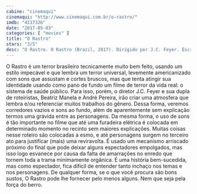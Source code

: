 ```yaml
---
cabine: "cinemaqui"
cinemaqui: "http://www.cinemaqui.com.br/o-rastro/"
imdb: "4117326"
date: "2017-05-03"
categories: [ "movies" ]
title: "O Rastro"
stars: "3/5"
desc: "O Rastro. O Rastro (Brazil, 2017). Dirigido por J.C. Feyer. Escrito por Beatriz Manela, André Pereira. Com Leandra Leal (Leila), Rafael Cardoso (João), Cláudia Abreu (Olivia), Alice Wegmann (Alice), Jonas Bloch (Heitor), Felipe Camargo (Ricardo), Sura Berditchevsky (Enfermeira Clara), Júlia Lund (Reporter do Tempo), Kelzy Ecard (Enfermeira Bianca), Érico Brás (Marcio), Gustavo Novaes (Paulo cesar), Natália Maciel Guedes (Julia), Ricardo Ventura (Gerson), Alberto Flaksman (Dr. Fernando), Marcelo Olinto (Superintendente)."
---
```

O Rastro é um terror brasileiro tecnicamente muito bem feito, usando um estilo impecável e que lembra um terror universal, levemente americanizado com sons que assustam e cortes bruscos, mas que tenta atingir sua identidade usando como pano de fundo um filme de terror da vida real: o sistema de saúde público. Para isso, porém, o diretor J.C. Feyer e sua dupla de roteiristas, Beatriz Manela e André Pereira, irão criar uma atmosfera que lembra e/ou referenciar muitos trabalhos do gênero. Dessa forma, veremos corredores vazios e sons ao fundo, além de aparentemente sem explicação termos uma grávida entre as personagens. Da mesma forma, o uso de sons é tão importante no filme que até uma furadeira elétrica é colocada em determinado momento no recinto sem maiores explicações. Muitas coisas nesse roteiro são colocadas a esmo, e até personagens surgem no terceiro ato para justificar (mais) uma reviravolta. É usado um mecanismo arriscado próximo do final que pode deixar alguns espectadores empolgados, mas isso logo esvanece por causa da falta de amarrações no enredo que tornem toda a trama minimamente orgânica. É uma história bem-sucedida, mas como espectador, fica difícil de entender tanto inchaço nos temas e nos personagens. De qualquer forma, se o que você procura são bons sustos, O Rastro pode lhe fornecer pelo menos alguns. Nem que seja pela força do berro.

